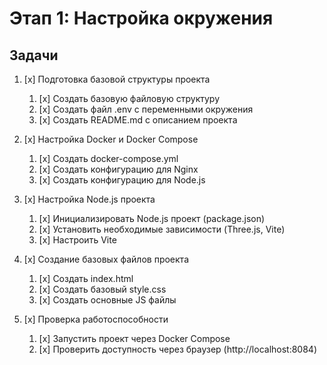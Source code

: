 # Этап 1: Настройка окружения

## Задачи

1. [x] Подготовка базовой структуры проекта
   1. [x] Создать базовую файловую структуру
   2. [x] Создать файл .env с переменными окружения
   3. [x] Создать README.md с описанием проекта

2. [x] Настройка Docker и Docker Compose
   1. [x] Создать docker-compose.yml
   2. [x] Создать конфигурацию для Nginx
   3. [x] Создать конфигурацию для Node.js

3. [x] Настройка Node.js проекта
   1. [x] Инициализировать Node.js проект (package.json)
   2. [x] Установить необходимые зависимости (Three.js, Vite)
   3. [x] Настроить Vite

4. [x] Создание базовых файлов проекта
   1. [x] Создать index.html
   2. [x] Создать базовый style.css
   3. [x] Создать основные JS файлы

5. [x] Проверка работоспособности
   1. [x] Запустить проект через Docker Compose
   2. [x] Проверить доступность через браузер (http://localhost:8084)